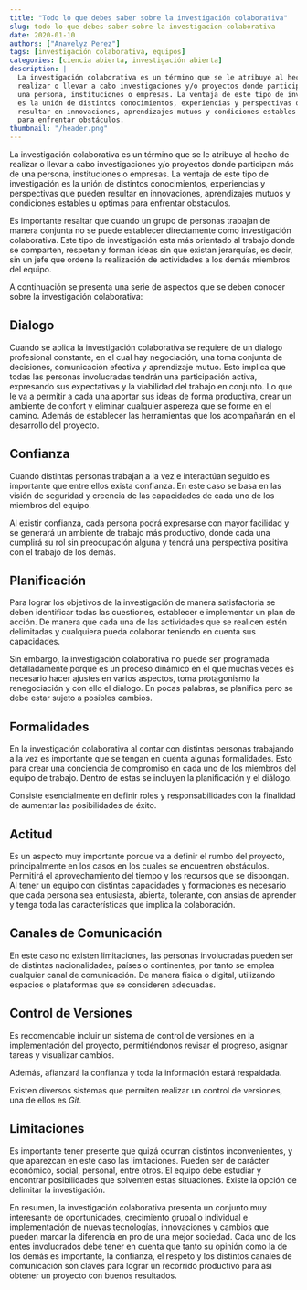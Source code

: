 ```yaml
---
title: "Todo lo que debes saber sobre la investigación colaborativa"
slug: todo-lo-que-debes-saber-sobre-la-investigacion-colaborativa
date: 2020-01-10
authors: ["Anavelyz Perez"]
tags: [investigación colaborativa, equipos]
categories: [ciencia abierta, investigación abierta]
description: |
  La investigación colaborativa es un término que se le atribuye al hecho de
  realizar o llevar a cabo investigaciones y/o proyectos donde participan más de
  una persona, instituciones o empresas. La ventaja de este tipo de investigación
  es la unión de distintos conocimientos, experiencias y perspectivas que pueden
  resultar en innovaciones, aprendizajes mutuos y condiciones estables u optimas
  para enfrentar obstáculos.
thumbnail: "/header.png"
---
```


<!-- # Todo lo que debes saber sobre la investigación colaborativa -->
<!-- **Por Anavelyz Pérez** -->

La investigación colaborativa es un término que se le atribuye al hecho de
realizar o llevar a cabo investigaciones y/o proyectos donde participan más de
una persona, instituciones o empresas. La ventaja de este tipo de investigación
es la unión de distintos conocimientos, experiencias y perspectivas que pueden
resultar en innovaciones, aprendizajes mutuos y condiciones estables u optimas
para enfrentar obstáculos.

<!-- TEASER_END -->

Es importante resaltar que cuando un grupo de personas trabajan de manera
conjunta no se puede establecer directamente como investigación colaborativa.
Este tipo de investigación esta más orientado al trabajo donde se comparten,
respetan y forman ideas sin que existan jerarquías, es decir, sin un jefe que
ordene la realización de actividades a los demás miembros del equipo.

A continuación se presenta una serie de aspectos que se deben conocer sobre la
investigación colaborativa:

## Dialogo

Cuando se aplica la investigación colaborativa se requiere de un dialogo
profesional constante, en el cual hay negociación, una toma conjunta de
decisiones, comunicación efectiva y aprendizaje mutuo. Esto implica que todas
las personas involucradas tendrán una participación activa, expresando sus
expectativas y la viabilidad del trabajo en conjunto. Lo que le va a permitir a
cada una aportar sus ideas de forma productiva, crear un ambiente de confort y
eliminar cualquier aspereza que se forme en el camino. Además de establecer las
herramientas que los acompañarán en el desarrollo del proyecto.

## Confianza

Cuando distintas personas trabajan a la vez e interactúan seguido es importante
que entre ellos exista confianza. En este caso se basa en las visión de
seguridad y creencia de las capacidades de cada uno de los miembros del equipo.

Al existir confianza, cada persona podrá expresarse con mayor facilidad y se
generará un ambiente de trabajo más productivo, donde cada una cumplirá su rol
sin preocupación alguna y tendrá una perspectiva positiva con el trabajo de los
demás.

## Planificación

Para lograr los objetivos de la investigación de manera satisfactoria se deben
identificar todas las cuestiones, establecer e implementar un plan de acción. De
manera que cada una de las actividades que se realicen estén delimitadas y
cualquiera pueda colaborar teniendo en cuenta sus capacidades.

Sin embargo, la investigación colaborativa no puede ser programada
detalladamente porque es un proceso dinámico en el que muchas veces es necesario
hacer ajustes en varios aspectos, toma protagonismo la renegociación y con ello
el dialogo. En pocas palabras, se planifica pero se debe estar sujeto a posibles
cambios.

## Formalidades

En la investigación colaborativa al contar con distintas personas trabajando a
la vez es importante que se tengan en cuenta algunas formalidades. Esto para
crear una conciencia de compromiso en cada uno de los miembros del equipo de
trabajo. Dentro de estas se incluyen la planificación y el diálogo.

Consiste esencialmente en definir roles y responsabilidades con la finalidad de
aumentar las posibilidades de éxito.

## Actitud

Es un aspecto muy importante porque va a definir el rumbo del proyecto,
principalmente en los casos en los cuales se encuentren obstáculos. Permitirá el
aprovechamiento del tiempo y los recursos que se dispongan. Al tener un equipo
con distintas capacidades y formaciones es necesario que cada persona sea
entusiasta, abierta, tolerante, con ansias de aprender y tenga toda las
características que implica la colaboración.

## Canales de Comunicación

En este caso no existen limitaciones, las personas involucradas pueden ser de
distintas nacionalidades, países o continentes, por tanto se emplea cualquier
canal de comunicación. De manera física o digital, utilizando espacios o
plataformas que se consideren adecuadas.

## Control de Versiones

Es recomendable incluir un sistema de control de versiones en la implementación
del proyecto, permitiéndonos revisar el progreso, asignar tareas y visualizar
cambios.

Además, afianzará la confianza y toda la información estará respaldada.

Existen diversos sistemas que permiten realizar un control de versiones, una de
ellos es _Git_.

## Limitaciones

Es importante tener presente que quizá ocurran distintos inconvenientes, y que
aparezcan en este caso las limitaciones. Pueden ser de carácter económico,
social, personal, entre otros. El equipo debe estudiar y encontrar posibilidades
que solventen estas situaciones. Existe la opción de delimitar la investigación.

En resumen, la investigación colaborativa presenta un conjunto muy interesante
de oportunidades, crecimiento grupal o individual e implementación de nuevas
tecnologías, innovaciones y cambios que pueden marcar la diferencia en pro de
una mejor sociedad. Cada uno de los entes involucrados debe tener en cuenta que
tanto su opinión como la de los demás es importante, la confianza, el respeto y
los distintos canales de comunicación son claves para lograr un recorrido
productivo para asi obtener un proyecto con buenos resultados.
